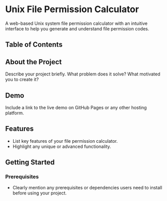 # Unix File Permission Calculator

A web-based Unix system file permission calculator with an intuitive interface to help you generate and understand file permission codes.

## Table of Contents

## About the Project

Describe your project briefly. What problem does it solve? What motivated you to create it?

## Demo

Include a link to the live demo on GitHub Pages or any other hosting platform.

## Features

- List key features of your file permission calculator.
- Highlight any unique or advanced functionality.

## Getting Started

### Prerequisites

- Clearly mention any prerequisites or dependencies users need to install before using your project.